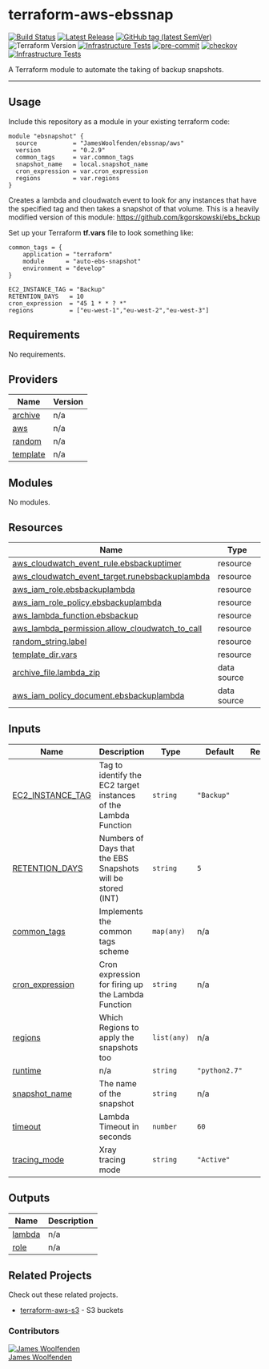 # terraform-aws-ebssnap

[![Build Status](https://github.com/JamesWoolfenden/terraform-aws-ebssnap/workflows/Verify%20and%20Bump/badge.svg?branch=master)](https://github.com/JamesWoolfenden/terraform-aws-ebssnap)
[![Latest Release](https://img.shields.io/github/release/JamesWoolfenden/terraform-aws-ebssnap.svg)](https://github.com/JamesWoolfenden/terraform-aws-ebssnap/releases/latest)
[![GitHub tag (latest SemVer)](https://img.shields.io/github/tag/JamesWoolfenden/terraform-aws-ebssnap.svg?label=latest)](https://github.com/JamesWoolfenden/terraform-aws-ebssnap/releases/latest)
![Terraform Version](https://img.shields.io/badge/tf-%3E%3D0.14.0-blue.svg)
[![Infrastructure Tests](https://www.bridgecrew.cloud/badges/github/JamesWoolfenden/terraform-aws-ebssnap/cis_aws)](https://www.bridgecrew.cloud/link/badge?vcs=github&fullRepo=JamesWoolfenden%2Fterraform-aws-ebssnap&benchmark=CIS+AWS+V1.2)
[![pre-commit](https://img.shields.io/badge/pre--commit-enabled-brightgreen?logo=pre-commit&logoColor=white)](https://github.com/pre-commit/pre-commit)
[![checkov](https://img.shields.io/badge/checkov-verified-brightgreen)](https://www.checkov.io/)
[![Infrastructure Tests](https://www.bridgecrew.cloud/badges/github/jameswoolfenden/terraform-aws-ebssnap/general)](https://www.bridgecrew.cloud/link/badge?vcs=github&fullRepo=JamesWoolfenden%2Fterraform-aws-ebssnap&benchmark=INFRASTRUCTURE+SECURITY)

A Terraform module to automate the taking of backup snapshots.

---

## Usage

Include this repository as a module in your existing terraform code:

```HCL
module "ebsnapshot" {
  source          = "JamesWoolfenden/ebssnap/aws"
  version         = "0.2.9"
  common_tags     = var.common_tags
  snapshot_name   = local.snapshot_name
  cron_expression = var.cron_expression
  regions         = var.regions
}
```

Creates a lambda and cloudwatch event to look for any instances that have the specified tag and then takes a snapshot of that volume.
This is a heavily modified version of this module: <https://github.com/kgorskowski/ebs_bckup>

Set up your Terraform **tf.vars** file to look something like:

```HCL
common_tags = {
    application = "terraform"
    module      = "auto-ebs-snapshot"
    environment = "develop"
}

EC2_INSTANCE_TAG = "Backup"
RETENTION_DAYS   = 10
cron_expression  = "45 1 * * ? *"
regions          = ["eu-west-1","eu-west-2","eu-west-3"]
```

<!-- BEGINNING OF PRE-COMMIT-TERRAFORM DOCS HOOK -->
## Requirements

No requirements.

## Providers

| Name | Version |
|------|---------|
| <a name="provider_archive"></a> [archive](#provider\_archive) | n/a |
| <a name="provider_aws"></a> [aws](#provider\_aws) | n/a |
| <a name="provider_random"></a> [random](#provider\_random) | n/a |
| <a name="provider_template"></a> [template](#provider\_template) | n/a |

## Modules

No modules.

## Resources

| Name | Type |
|------|------|
| [aws_cloudwatch_event_rule.ebsbackuptimer](https://registry.terraform.io/providers/hashicorp/aws/latest/docs/resources/cloudwatch_event_rule) | resource |
| [aws_cloudwatch_event_target.runebsbackuplambda](https://registry.terraform.io/providers/hashicorp/aws/latest/docs/resources/cloudwatch_event_target) | resource |
| [aws_iam_role.ebsbackuplambda](https://registry.terraform.io/providers/hashicorp/aws/latest/docs/resources/iam_role) | resource |
| [aws_iam_role_policy.ebsbackuplambda](https://registry.terraform.io/providers/hashicorp/aws/latest/docs/resources/iam_role_policy) | resource |
| [aws_lambda_function.ebsbackup](https://registry.terraform.io/providers/hashicorp/aws/latest/docs/resources/lambda_function) | resource |
| [aws_lambda_permission.allow_cloudwatch_to_call](https://registry.terraform.io/providers/hashicorp/aws/latest/docs/resources/lambda_permission) | resource |
| [random_string.label](https://registry.terraform.io/providers/hashicorp/random/latest/docs/resources/string) | resource |
| [template_dir.vars](https://registry.terraform.io/providers/hashicorp/template/latest/docs/resources/dir) | resource |
| [archive_file.lambda_zip](https://registry.terraform.io/providers/hashicorp/archive/latest/docs/data-sources/file) | data source |
| [aws_iam_policy_document.ebsbackuplambda](https://registry.terraform.io/providers/hashicorp/aws/latest/docs/data-sources/iam_policy_document) | data source |

## Inputs

| Name | Description | Type | Default | Required |
|------|-------------|------|---------|:--------:|
| <a name="input_EC2_INSTANCE_TAG"></a> [EC2\_INSTANCE\_TAG](#input\_EC2\_INSTANCE\_TAG) | Tag to identify the EC2 target instances of the Lambda Function | `string` | `"Backup"` | no |
| <a name="input_RETENTION_DAYS"></a> [RETENTION\_DAYS](#input\_RETENTION\_DAYS) | Numbers of Days that the EBS Snapshots will be stored (INT) | `string` | `5` | no |
| <a name="input_common_tags"></a> [common\_tags](#input\_common\_tags) | Implements the common tags scheme | `map(any)` | n/a | yes |
| <a name="input_cron_expression"></a> [cron\_expression](#input\_cron\_expression) | Cron expression for firing up the Lambda Function | `string` | n/a | yes |
| <a name="input_regions"></a> [regions](#input\_regions) | Which Regions to apply the snapshots too | `list(any)` | n/a | yes |
| <a name="input_runtime"></a> [runtime](#input\_runtime) | n/a | `string` | `"python2.7"` | no |
| <a name="input_snapshot_name"></a> [snapshot\_name](#input\_snapshot\_name) | The name of the snapshot | `string` | n/a | yes |
| <a name="input_timeout"></a> [timeout](#input\_timeout) | Lambda Timeout in seconds | `number` | `60` | no |
| <a name="input_tracing_mode"></a> [tracing\_mode](#input\_tracing\_mode) | Xray tracing mode | `string` | `"Active"` | no |

## Outputs

| Name | Description |
|------|-------------|
| <a name="output_lambda"></a> [lambda](#output\_lambda) | n/a |
| <a name="output_role"></a> [role](#output\_role) | n/a |
<!-- END OF PRE-COMMIT-TERRAFORM DOCS HOOK -->

## Related Projects

Check out these related projects.

- [terraform-aws-s3](https://github.com/jameswoolfenden/terraform-aws-s3) - S3 buckets

### Contributors

[![James Woolfenden][jameswoolfenden_avatar]][jameswoolfenden_homepage]<br/>[James Woolfenden][jameswoolfenden_homepage]

[jameswoolfenden_homepage]: https://github.com/jameswoolfenden
[jameswoolfenden_avatar]: https://github.com/jameswoolfenden.png?size=150
[github]: https://github.com/jameswoolfenden
[linkedin]: https://www.linkedin.com/in/jameswoolfenden/
[twitter]: https://twitter.com/JimWoolfenden
[share_twitter]: https://twitter.com/intent/tweet/?text=terraform-aws-ebssnap&url=https://github.com/JamesWoolfenden/terraform-aws-ebssnap
[share_linkedin]: https://www.linkedin.com/shareArticle?mini=true&title=terraform-aws-ebssnap&url=https://github.com/JamesWoolfenden/terraform-aws-ebssnap
[share_reddit]: https://reddit.com/submit/?url=https://github.com/JamesWoolfenden/terraform-aws-ebssnap
[share_facebook]: https://facebook.com/sharer/sharer.php?u=https://github.com/JamesWoolfenden/terraform-aws-ebssnap
[share_email]: mailto:?subject=terraform-aws-ebssnap&body=https://github.com/JamesWoolfenden/terraform-aws-ebssnap
